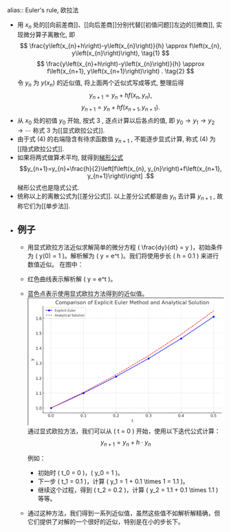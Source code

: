 alias:: Euler's rule, 欧拉法

- 用  $x_{n}$  处的[[向前差商]]、[[向后差商]]分别代替[[初值问题]]左边的[[微商]], 实现微分算子离散化, 即
  $$
  \frac{y\left(x_{n}+h\right)-y\left(x_{n}\right)}{h} \approx f\left(x_{n}, y\left(x_{n}\right)\right), \tag{1} 
  $$
  $$
  \frac{y\left(x_{n}+h\right)-y\left(x_{n}\right)}{h} \approx f\left(x_{n+1}, y\left(x_{n+1}\right)\right) . \tag{2}
  $$
  令  $y_{n}$  为  $y\left(x_{n}\right)$  的近似值, 将上面两个近似式写成等式, 整理后得
  $$
  y_{n+1}=y_{n}+h f\left(x_{n}, y_{n}\right), \tag{3} 
  $$
  $$
  y_{n+1}=y_{n}+h f\left(x_{n+1}, y_{n+1}\right) . \tag{4}
  $$
- 从  $x_{0}$  处的初值  $y_{0}$  开始, 按式 ${3}$ , 逐点计算以后各点的值, 即  $y_{0} \rightarrow y_{1} \rightarrow y_{2} \rightarrow \cdots$  称式 ${3}$ 为[[显式欧拉公式]].
- 由于式 $(4)$ 的右端隐含有待求函数值  $y_{n+1}$ , 不能逐步显式计算, 称式 $(4)$ 为[[隐式欧拉公式]].
- 如果将两式做算术平均, 就得到[梯形公式]([[梯形欧拉公式]])
  $$y_{n+1}=y_{n}+\frac{h}{2}\left[f\left(x_{n}, y_{n}\right)+f\left(x_{n+1}, y_{n+1}\right)\right] .$$
  梯形公式也是隐式公式.
- 统称以上的离散公式为[[差分公式]]. 以上差分公式都是由  $y_{n}$  去计算 $y_{n+1}$ , 故称它们为[[单步法]].
- ## 例子
	- 用显式欧拉方法近似求解简单的微分方程 \( \frac{dy}{dt} = y \)，初始条件为 \( y(0) = 1 \)。解析解为 \( y = e^t \)。我们将使用步长 \( h = 0.1 \) 来进行数值近似。
	  在图中：
	- 红色曲线表示解析解 \( y = e^t \)。
	- 蓝色点表示使用显式欧拉方法得到的近似值。
	  ![image.png](../assets/image_1705761757196_0.png) 
	  通过显式欧拉方法，我们可以从 \( t = 0 \) 开始，使用以下迭代公式计算：
	  $$ y_{n+1} = y_n + h \cdot y_n $$
	  
	  例如：
		- 初始时 \( t_0 = 0 \)，\( y_0 = 1 \)。
		- 下一步 \( t_1 = 0.1 \)，计算 \( y_1 = 1 + 0.1 \times 1 = 1.1 \)。
		- 继续这个过程，得到 \( t_2 = 0.2 \)，计算 \( y_2 = 1.1 + 0.1 \times 1.1 \) 等等。
	- 通过这种方法，我们得到一系列近似值，虽然这些值不如解析解精确，但它们提供了对解的一个很好的近似，特别是在小的步长下。